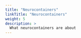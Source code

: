```yaml
---
title: "Neurocontainers"
linkTitle: "Neurocontainers"
weight: 5
description: >
  What neurocontainers are about
---
```

